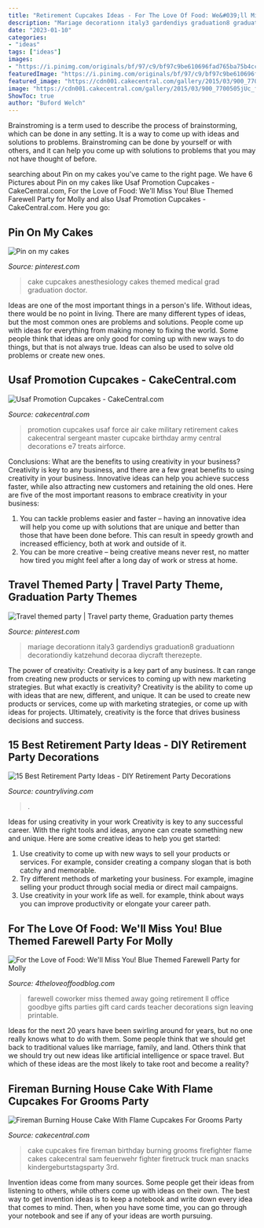 ```yaml
---
title: "Retirement Cupcakes Ideas - For The Love Of Food: We&#039;ll Miss You! Blue Themed Farewell Party For Molly"
description: "Mariage decorationn italy3 gardendiys graduation8 graduationn decorationdiy katzehund decoraa diycraft therezepte"
date: "2023-01-10"
categories:
- "ideas"
tags: ["ideas"]
images:
- "https://i.pinimg.com/originals/bf/97/c9/bf97c9be610696fad765ba75b4cced7c.jpg"
featuredImage: "https://i.pinimg.com/originals/bf/97/c9/bf97c9be610696fad765ba75b4cced7c.jpg"
featured_image: "https://cdn001.cakecentral.com/gallery/2015/03/900_7700505jUc_fireman-burning-house-cake-with-flame-cupcakes-for-grooms-party.jpg"
image: "https://cdn001.cakecentral.com/gallery/2015/03/900_7700505jUc_fireman-burning-house-cake-with-flame-cupcakes-for-grooms-party.jpg"
ShowToc: true
author: "Buford Welch"
---
```



Brainstroming is a term used to describe the process of brainstorming, which can be done in any setting. It is a way to come up with ideas and solutions to problems. Brainstroming can be done by yourself or with others, and it can help you come up with solutions to problems that you may not have thought of before.

	

		
searching about Pin on my cakes you've came to the right page. We have 6 Pictures about Pin on my cakes like Usaf Promotion Cupcakes - CakeCentral.com, For the Love of Food: We&#039;ll Miss You! Blue Themed Farewell Party for Molly and also Usaf Promotion Cupcakes - CakeCentral.com. Here you go:
		
    
## Pin On My Cakes

<img loading=lazy src="https://i.pinimg.com/736x/31/93/02/3193029eb8cb10a5ad0e789cb9e12329--planning-medical-graduation-cake.jpg" onerror="this.onerror=null;this.src='https://tse1.mm.bing.net/th?id=OIP.Btg2IagoE4gwVd950AdA4QHaJ4&amp;pid=15.1';" alt="Pin on my cakes">

_Source: pinterest.com_

>cake cupcakes anesthesiology cakes themed medical grad graduation doctor. 

	

Ideas are one of the most important things in a person's life. Without ideas, there would be no point in living. There are many different types of ideas, but the most common ones are problems and solutions. People come up with ideas for everything from making money to fixing the world. Some people think that ideas are only good for coming up with new ways to do things, but that is not always true. Ideas can also be used to solve old problems or create new ones.

    
## Usaf Promotion Cupcakes - CakeCentral.com

<img loading=lazy src="https://cdn001.cakecentral.com/gallery/2015/03/900_773021kyMK_usaf-promotion-cupcakes.jpg" onerror="this.onerror=null;this.src='https://tse3.mm.bing.net/th?id=OIP.ulAcY4p8kKQ05dw3bf6rIgHaI1&amp;pid=15.1';" alt="Usaf Promotion Cupcakes - CakeCentral.com">

_Source: cakecentral.com_

>promotion cupcakes usaf force air cake military retirement cakes cakecentral sergeant master cupcake birthday army central decorations e7 treats airforce. 

	

Conclusions: What are the benefits to using creativity in your business?
Creativity is key to any business, and there are a few great benefits to using creativity in your business. Innovative ideas can help you achieve success faster, while also attracting new customers and retaining the old ones. Here are five of the most important reasons to embrace creativity in your business: 

1. You can tackle problems easier and faster – having an innovative idea will help you come up with solutions that are unique and better than those that have been done before. This can result in speedy growth and increased efficiency, both at work and outside of it. 
2. You can be more creative – being creative means never rest, no matter how tired you might feel after a long day of work or stress at home.

    
## Travel Themed Party | Travel Party Theme, Graduation Party Themes

<img loading=lazy src="https://i.pinimg.com/originals/bf/97/c9/bf97c9be610696fad765ba75b4cced7c.jpg" onerror="this.onerror=null;this.src='https://tse1.mm.bing.net/th?id=OIP.Y_zb-kWOEkuQ4w_LrpN94gHaJ4&amp;pid=15.1';" alt="Travel themed party | Travel party theme, Graduation party themes">

_Source: pinterest.com_

>mariage decorationn italy3 gardendiys graduation8 graduationn decorationdiy katzehund decoraa diycraft therezepte. 

	

The power of creativity:
Creativity is a key part of any business. It can range from creating new products or services to coming up with new marketing strategies. But what exactly is creativity?
Creativity is the ability to come up with ideas that are new, different, and unique. It can be used to create new products or services, come up with marketing strategies, or come up with ideas for projects. Ultimately, creativity is the force that drives business decisions and success.

    
## 15 Best Retirement Party Ideas - DIY Retirement Party Decorations

<img loading=lazy src="https://hips.hearstapps.com/hmg-prod.s3.amazonaws.com/images/retirement-party-military-cake-1582756456.jpg?crop=0.668xw:1.00xh;0.119xw,0&amp;resize=480:*" onerror="this.onerror=null;this.src='https://tse4.mm.bing.net/th?id=OIP.Sc1KxIh0t09N5igNULHA2AHaLG&amp;pid=15.1';" alt="15 Best Retirement Party Ideas - DIY Retirement Party Decorations">

_Source: countryliving.com_

>. 

	

Ideas for using creativity in your work
Creativity is key to any successful career. With the right tools and ideas, anyone can create something new and unique. Here are some creative ideas to help you get started: 
1. Use creativity to come up with new ways to sell your products or services. For example, consider creating a company slogan that is both catchy and memorable. 
2. Try different methods of marketing your business. For example, imagine selling your product through social media or direct mail campaigns. 
3. Use creativity in your work life as well. for example, think about ways you can improve productivity or elongate your career path.

    
## For The Love Of Food: We&#039;ll Miss You! Blue Themed Farewell Party For Molly

<img loading=lazy src="http://2.bp.blogspot.com/-TfQRnr_HFXU/U2COOFv6spI/AAAAAAAARXE/ppWC4G_fp5g/s1600/IMG_8863.JPG" onerror="this.onerror=null;this.src='https://tse3.mm.bing.net/th?id=OIP.afepqei7VadAbEbo_8nSHAHaLH&amp;pid=15.1';" alt="For the Love of Food: We&#039;ll Miss You! Blue Themed Farewell Party for Molly">

_Source: 4theloveoffoodblog.com_

>farewell coworker miss themed away going retirement ll office goodbye gifts parties gift card cards teacher decorations sign leaving printable. 

	

Ideas for the next 20 years have been swirling around for years, but no one really knows what to do with them. Some people think that we should get back to traditional values like marriage, family, and land. Others think that we should try out new ideas like artificial intelligence or space travel. But which of these ideas are the most likely to take root and become a reality?

    
## Fireman Burning House Cake With Flame Cupcakes For Grooms Party

<img loading=lazy src="https://cdn001.cakecentral.com/gallery/2015/03/900_7700505jUc_fireman-burning-house-cake-with-flame-cupcakes-for-grooms-party.jpg" onerror="this.onerror=null;this.src='https://tse3.mm.bing.net/th?id=OIP.2D8dWg_IjDOdTslBQ2seqgHaLF&amp;pid=15.1';" alt="Fireman Burning House Cake With Flame Cupcakes For Grooms Party">

_Source: cakecentral.com_

>cake cupcakes fire fireman birthday burning grooms firefighter flame cakes cakecentral sam feuerwehr fighter firetruck truck man snacks kindergeburtstagsparty 3rd. 

	

Invention ideas come from many sources. Some people get their ideas from listening to others, while others come up with ideas on their own. The best way to get invention ideas is to keep a notebook and write down every idea that comes to mind. Then, when you have some time, you can go through your notebook and see if any of your ideas are worth pursuing.

